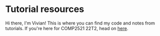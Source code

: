 # Tutorial resources

Hi there, I'm Vivian! This is where you can find my code and notes from tutorials. If you're here for COMP2521 22T2, head on [here](./COMP2521).